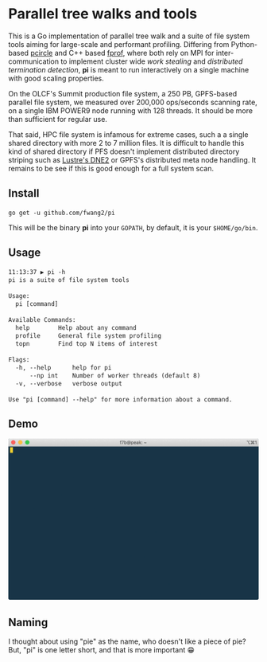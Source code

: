 # Parallel tree walks and tools 

This is a Go implementation of parallel tree walk and a suite of file system tools aiming for large-scale and performant profiling. Differing from Python-based [pcircle](http://github.com/fwang2/pcircle) and C++ based [fprof](http://github.com/fwang2/fprof), where both rely on MPI for inter-communication to implement cluster wide _work stealing_ and _distributed termination detection_, **pi** is meant to run interactively on a single machine with good scaling properties. 

On the OLCF's Summit production file system, a 250 PB, GPFS-based parallel file
system, we measured over 200,000 ops/seconds scanning rate, on a single IBM
POWER9 node running with 128 threads. It should be more than sufficient for
regular use. 

That said, HPC
file system is infamous for extreme cases, such a a single shared directory with
more 2 to 7 million files. It is difficult to handle this kind of shared
directory if PFS doesn't implement distributed directory striping such as
[Lustre's
DNE2](http://cdn.opensfs.org/wp-content/uploads/2015/04/Scalability-Testing-of-DNE2-in-Lustre-27_Simms_V2.pdf)
or GPFS's distributed meta node handling. It remains to be see if this is good
enough for a full system scan.

## Install

```
go get -u github.com/fwang2/pi
```

This will be the binary **pi** into your `GOPATH`, by default, it is your `$HOME/go/bin`.

## Usage
```
11:13:37 ▶ pi -h       
pi is a suite of file system tools

Usage:
  pi [command]

Available Commands:
  help        Help about any command
  profile     General file system profiling
  topn        Find top N items of interest

Flags:
  -h, --help      help for pi
      --np int    Number of worker threads (default 8)
  -v, --verbose   verbose output

Use "pi [command] --help" for more information about a command.
```

## Demo

![](doc/tty.gif)

## Naming

I thought about using "pie" as the name, who doesn't like a piece of pie? But, "pi" is one letter short, and that is more important :grin:



